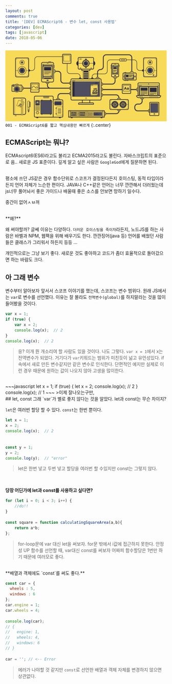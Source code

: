 ```yaml
---
layout: post
comments: true
title: '[DEV] ECMAScript6 - 변수 let, const 사용법'
categories: [dev]
tags: [javascript]
date: 2018-05-06
---
```

![headerimg](/assets/img/subcate/javascript.gif)
`001 - ECMAScript6를 짧고 핵심내용만 빠르게`
{:.center}

## ECMAScript는 뭐냐?
ECMAscript6(ES6)라고도 불리고 ECMA2015라고도 불린다.
자바스크립트의 표준으로 음.. 새로운 JS 표준이다. 깊게 알고 싶은 사람은 `GoogleGod`에게 질문하면 된다.

<br>
평소에 쓰던 JS같은 경우 함수단위로 스코프가 결정된다든지 호이스팅, 동적 타입이라든지
언어 자체가 느슨한 편이다. JAVA나 C++같은 언어는 너무 깐깐해서 더러웠는데
js너무 풀어놔서 좋은 가이드나 배울때 좋은 소스를 안보면 망하기 일수다. 

중간이 없어ㅅㅂ꺼

<br>
**왜?**

왜 써야할까? 글쎄 이유는 다양하다. `더러운 호이스팅을 죽이자`라든지, 노드JS를 하는 사람은 바벨과 NPM, 웹팩을 위해 배우기도 한다. 깐깐징어(java 등) 언어를 배웠던 사람들은 클래스가 그리워서 하든지 등등 ...

개인적으로는 그냥 보기 좋다. 새로운 것도 좋아하고 코드가 좀더 효율적으로 돌아갔으면 하는 바람도 크다.

## 아 그래 변수
변수부터 알아보자 앞서서 스코프 이야기를 했는데, 스코프는 변수 범위다. 원래 JS에서는 `var`로 변수를 선언했다. 이유는 잘 몰라도 `전역변수(global)`를 하지말라는 것을 많이 들어봤을 것이다.

~~~javascript
var x = 1;
if (true) {
    var x = 2;
    console.log(x);  // 2
}
console.log(x);  // 2
~~~
>응? 이개 뭔 개소리여 할 사람도 있을 것이다. 나도 그렇다.
>`var x = 1`에서 x는 전역변수가 되었다. 거기다가 `var`키워드는 범위가 미친듯이 넒고 유언성있다. if속에서 새로 만든 변수같지만 같은 변수로 인식한다.
>단편적인 예지만 실제로 이런 경우 때문에 원하는 값이 나오지 않아 고생을 많이한다.

<br>
~~~javascript
let x = 1;
if (true) {
    let x = 2;
    console.log(x);  // 2
}
console.log(x);  // 1
~~~
>이제 잘나오는구만, 

<br>
## let, const
그래 `var`가 별로 좋지 않다는 것을 알았다. let과 const는 무슨 차이지?

`let`은 여러번 할당 할 수 있다. `const`는 한번 뿐이다.
~~~javascript
let x = 1;
x = 2;
console.log(x);  // 2


const y = 1;
y = 2;
console.log(y);  // "error"
~~~
>let은 한번 넣고 두번 넣고 할당을 여러번 할 수있지만 const는 그렇지 않다.


<br><br>
**당장 어딘가에 let과 const를 사용하고 싶다면?**

~~~javascript
for (let i = 0; i < 3; i++) {
    //do!!
}

const square = function calculatingSquareArea(a,b){
    return a*b;
};
~~~

>for-loop문에 var 대신 let을 써보자. for문 밖에서 i값에 접근하지 못한다. 안정성 UP
>함수를 선언할 때, var대신 const를 써보자 어짜피 함수할당은 1번만 하기 때문에 여러모로 좋다.

<br>
**배열과 객체에도 `const`를 써도 좋다.**

~~~javascript
const car = {
  wheels : 5,
  windows : 6
};
car.engine = 1;
car.wheels = 4;

console.log(car);
// {
//   engine: 1,
//   wheels: 4,
//   windows: 6
// }

car = ''; // <-- Error
~~~
>에러가 나야할 것 같지만 `const`로 선언한 배열과 객체 자체를 변경하지 않으면 상관없다.
